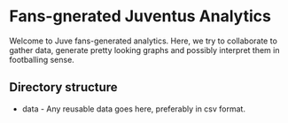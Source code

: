 # Fans-gnerated Juventus Analytics
Welcome to Juve fans-generated analytics. Here, we try to collaborate to gather data, generate pretty looking graphs and possibly interpret them in footballing sense. 

## Directory structure
 * data - Any reusable data goes here, preferably in csv format. 
